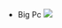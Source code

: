 - Big Pc
  ![](https://media.licdn.com/dms/image/D4D22AQEfoei3bLZ1Uw/feedshare-shrink_800/0/1688915289323?e=1692230400&v=beta&t=LA2z7hSKg3P1M7OmwScMy28jlzwJ2-W2t7Tx3H5Y9Hg)